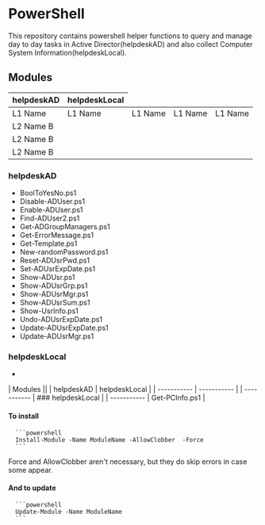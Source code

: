 # PowerShell
This repository contains powershell helper functions to query and manage day to day tasks in Active Director(helpdeskAD) and also collect Computer System Information(helpdeskLocal).

## Modules

<table>
    <thead>
        <tr>
           <th>helpdeskAD</th>
           <th>helpdeskLocal</th>
        </tr>
    </thead>
    <tbody>
        <tr>
            <td>L1 Name</td>
            <td>L1 Name</td>
            <td>L1 Name</td>
            <td>L1 Name</td>
            <td>L1 Name</td>
       </tr>
        <tr>
            <td>L2 Name B</td>
        </tr>
        <tr>
            <td>L2 Name B</td>
        </tr>
        <tr>
            <td>L2 Name B</td>
        </tr>
    </tbody>
</table>

 ### helpdeskAD
   - BoolToYesNo.ps1
   - Disable-ADUser.ps1
   - Enable-ADUser.ps1
   - Find-ADUser2.ps1
   - Get-ADGroupManagers.ps1
   - Get-ErrorMessage.ps1
   - Get-Template.ps1
   - New-randomPassword.ps1
   - Reset-ADUsrPwd.ps1
   - Set-ADUsrExpDate.ps1
   - Show-ADUsr.ps1
   - Show-ADUsrGrp.ps1
   - Show-ADUsrMgr.ps1
   - Show-ADUsrSum.ps1
   - Show-UsrInfo.ps1
   - Undo-ADUsrExpDate.ps1
   - Update-ADUsrExpDate.ps1
   - Update-ADUsrMgr.ps1

### helpdeskLocal
   - 
| Modules ||
| helpdeskAD | helpdeskLocal |
| ----------- | ----------- |
| ----------- | ### helpdeskLocal |
| ----------- |  Get-PCInfo.ps1 |


#### To install

      ```powershell
      Install-Module -Name ModuleName -AllowClobber  -Force
      ```

Force and AllowClobber aren't necessary, but they do skip errors in case some appear.

#### And to update

      ```powershell
      Update-Module -Name ModuleName
      ```
